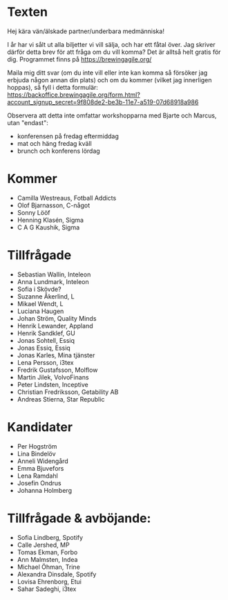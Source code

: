 # Texten

Hej kära vän/älskade partner/underbara medmänniska!

I år har vi sålt ut alla biljetter vi vill sälja, och har ett fåtal över. Jag skriver därför detta brev för att fråga om du vill komma? Det är alltså helt gratis för dig. Programmet finns på https://brewingagile.org/

Maila mig ditt svar (om du inte vill eller inte kan komma så försöker jag erbjuda någon annan din plats) och om du kommer (vilket jag innerligen hoppas), så fyll i detta formulär:
https://backoffice.brewingagile.org/form.html?account_signup_secret=9f808de2-be3b-11e7-a519-07d68918a986


Observera att detta inte omfattar workshopparna med Bjarte och Marcus, utan "endast":
* konferensen på fredag eftermiddag
* mat och häng fredag kväll
* brunch och konferens lördag
 

# Kommer 

* Camilla Westreaus, Fotball Addicts
* Olof Bjarnasson, C-något
* Sonny Lööf
* Henning Klasén, Sigma
* C A G Kaushik, Sigma


# Tillfrågade

* Sebastian Wallin, Inteleon
* Anna Lundmark, Inteleon
* Sofia i Skövde?
* Suzanne Åkerlind, L
* Mikael Wendt, L
* Luciana Haugen
* Johan Ström, Quality Minds
* Henrik Lewander, Appland
* Henrik Sandklef, GU
* Jonas Sohtell, Essiq
* Jonas Essiq, Essiq
* Jonas Karles, Mina tjänster
* Lena Persson, i3tex
* Fredrik Gustafsson, Molflow
* Martin Jilek, VolvoFinans
* Peter Lindsten, Inceptive
* Christian Fredriksson, Getability AB
* Andreas Stierna, Star Republic


# Kandidater

* Per Hogström
* Lina Bindelöv
* Anneli Widengård
* Emma Bjuvefors
* Lena Ramdahl
* Josefin Ondrus
* Johanna Holmberg


# Tillfrågade & avböjande:

* Sofia Lindberg, Spotify
* Calle Jershed, MP
* Tomas Ekman, Forbo
* Ann Malmsten, Indea
* Michael Öhman, Trine
* Alexandra Dinsdale, Spotify
* Lovisa Ehrenborg, Etui
* Sahar Sadeghi, i3tex

